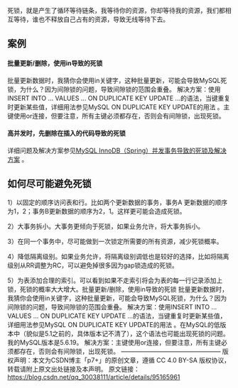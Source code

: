 死锁，就是产生了循环等待链条，我等待你的资源，你却等待我的资源，我们都相互等待，谁也不释放自己占有的资源，导致无线等待下去。

## 案例

#### 批量更新/删除，使用in导致的死锁
批量更新数据时，我猜你会使用in关键字，这种批量更新，可能会导致MySQL死锁，为什么？因为间隙锁的问题，导致间隙锁的范围会重叠。
解决方案：使用INSERT INTO ... VALUES ... ON DUPLICATE KEY UPDATE ...的语法，当键重复时更新某些值，详细用法参见MySQL ON DUPLICATE KEY UPDATE的用法 。主键使用or连接，但要注意，所有主键必须都存在，否则会有间隙锁，出现死锁。

#### 高并发时，先删除在插入的代码导致的死锁
详细问题及解决方案参见[MySQL InnoDB（Spring）并发事务导致的死锁及解决方案](https://blog.csdn.net/qq_30038111/article/details/85480791) 。

## 如何尽可能避免死锁

1）以固定的顺序访问表和行。比如两个更新数据的事务，事务A 更新数据的顺序 为1，2；事务B更新数据的顺序为2，1。这样更可能会造成死锁。

2）大事务拆小。大事务更倾向于死锁，如果业务允许，将大事务拆小。

3）在同一个事务中，尽可能做到一次锁定所需要的所有资源，减少死锁概率。

4）降低隔离级别。如果业务允许，将隔离级别调低也是较好的选择，比如将隔离级别从RR调整为RC，可以避免掉很多因为gap锁造成的死锁。

5）为表添加合理的索引。可以看到如果不走索引将会为表的每一行记录添加上锁，死锁的概率大大增大。批量更新/删除，使用in导致的死锁
批量更新数据时，我猜你会使用in关键字，这种批量更新，可能会导致MySQL死锁，为什么？因为间隙锁的问题，导致间隙锁的范围会重叠。
解决方案：使用INSERT INTO ... VALUES ... ON DUPLICATE KEY UPDATE ...的语法，当键重复时更新某些值，详细用法参见MySQL ON DUPLICATE KEY UPDATE的用法 。在MySQL的低版本中（貌似是5.1之前的，具体版本记不清了），这个语法也可能出现死锁的问题。我的MySQL版本是5.6.19。
解决方案：主键使用or连接，但要注意，所有主键必须都存在，否则会有间隙锁，出现死锁。
————————————————
版权声明：本文为CSDN博主「p7+」的原创文章，遵循 CC 4.0 BY-SA 版权协议，转载请附上原文出处链接及本声明。
原文链接：https://blog.csdn.net/qq_30038111/article/details/95165961